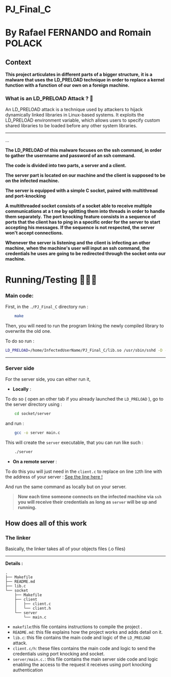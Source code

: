 # PJ_Final_C
# By Rafael FERNANDO and Romain POLACK

## Context


**This project articulates in different parts of a bigger structure,**
**it is a malware that uses the LD_PRELOAD technique in order to replace a kernel function with a function of our own on a foreign machine.**

### What is an LD_PRELOAD Attack ? 🚨

An LD_PRELOAD attack is a technique used by attackers to hijack dynamically linked libraries in Linux-based systems. It exploits the LD_PRELOAD environment variable, which allows users to specify custom shared libraries to be loaded before any other system libraries.

___
...

**The LD_PRELOAD of this malware focuses on the ssh command, in order to gather the usernname and password of an ssh command.**

**The code is divided into two parts, a server and a client.**

**The server part is located on our machine and the client is supposed to be on the infected machine.**

**The server is equipped with a simple C socket, paired with multithread and port-knocking**

**A multithreaded socket consists of a socket able to receive multiple communications at a t me by splitting them into threads**
**in order to handle them separately.**
**The port knocking feature consists in a sequence of ports that the client has to ping in a specific order for the server**
**to start accepting his messages. If the sequence is not respected, the server won't accept connections.**

**Whenever the server is listening and the client is infecting an other machine, when the machine's user will input an ssh command,**
**the credentials he uses are going to be redirected through the socket onto our machine.**

# Running/Testing 🏃🏻‍➡️

### Main code:

First, in the `./PJ_Final_C` directory run :

```bash
    make
```

Then, you will need to run the program linking the newly compiled library to overwrite the old one.

To do so run :

```bash
LD_PRELOAD=/home/InfectedUserName/PJ_Final_C/lib.so /usr/sbin/sshd -D -ddd -e
```
___

### Server side

For the server side, you can either run it, 
- **Locally** :

To do so ( open an other tab if you already launched the `LD_PRELOAD` ), go to the server directory using :

```bash
    cd socket/server
```

and run :

```bash
    gcc -o server main.c
```
This will create the `server` executable, that you can run like such :

```bash
    ./server
```

- **On a remote server** :

To do this you will just need in the `client.c` to replace on line `12`th line with the address of your server :
[See the line here !](https://github.com/Rafjt/PJ_Final_C/blob/main/socket/client/client.c?plain=1#L12)

And run the same command as locally but on your server. 

> **Now each time someone connects on the infected machine via `ssh` you will receive their credentials as long as `server` will be up and running.**


## How does all of this work

### The linker

Basically, the linker takes all of your objects files (.o files)

___

**Details :**
```plaintext
.
├── Makefile
├── README.md
├── lib.c 
└── socket
    ├── Makefile
    ├── client
    │   ├── client.c
    │   └── client.h
    └── server
        └── main.c
```
- `makefile`:this file contains instructions to compile the project .
- `README.md`: this file explains how the project works and adds detail on it.
- `lib.c`: this file contains the main code and logic of the `LD_PRELOAD` attack.
- `client.c/h`: these files contains the main code and logic to send the credentials using port knocking and socket.
- `server/main.c.`: this file contains the main server side code and logic enabling the access to the request it receives using port knocking authentication


